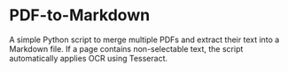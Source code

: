 # PDF-to-Markdown
A simple Python script to merge multiple PDFs and extract their text into a Markdown file. If a page contains non-selectable text, the script automatically applies OCR using Tesseract.
